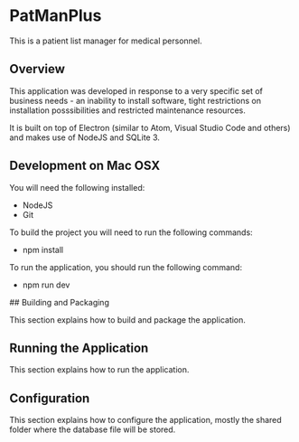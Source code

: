 # PatManPlus

This is a patient list manager for medical personnel.

## Overview

This application was developed in response to a very specific set of business needs - an inability to install software, tight restrictions on installation posssibilities and restricted maintenance resources.

It is built on top of Electron (similar to Atom, Visual Studio Code and others) and makes use of NodeJS and SQLite 3.

## Development on Mac OSX

You will need the following installed:
- NodeJS
- Git

To build the project you will need to run the following commands:
- npm install

To run the application, you should run the following command:
- npm run dev

## Building and Packaging

This section explains how to build and package the application.

## Running the Application

This section explains how to run the application.

## Configuration

This section explains how to configure the application, mostly the shared folder where the database file will be stored.
